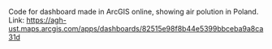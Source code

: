Code for dashboard made in ArcGIS online, showing air polution in Poland.
Link: https://agh-ust.maps.arcgis.com/apps/dashboards/82515e98f8b44e5399bbceba9a8ca31d
